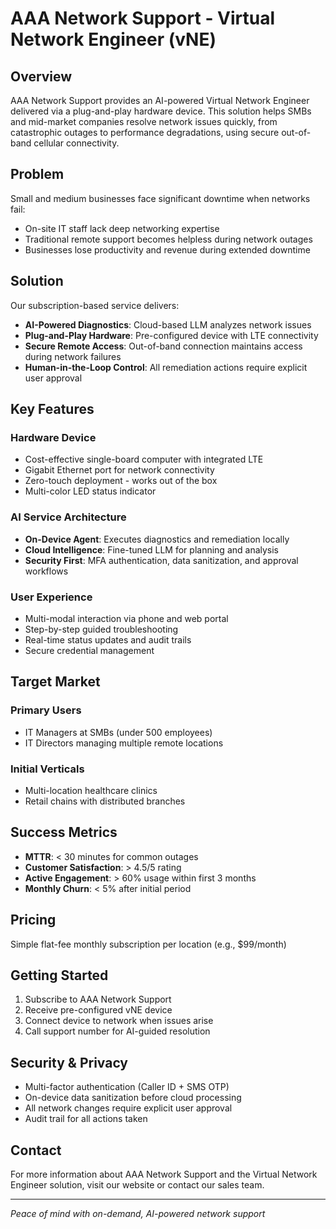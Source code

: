 # AAA Network Support - Virtual Network Engineer (vNE)

## Overview

AAA Network Support provides an AI-powered Virtual Network Engineer delivered via a plug-and-play hardware device. This solution helps SMBs and mid-market companies resolve network issues quickly, from catastrophic outages to performance degradations, using secure out-of-band cellular connectivity.

## Problem

Small and medium businesses face significant downtime when networks fail:
- On-site IT staff lack deep networking expertise
- Traditional remote support becomes helpless during network outages
- Businesses lose productivity and revenue during extended downtime

## Solution

Our subscription-based service delivers:
- **AI-Powered Diagnostics**: Cloud-based LLM analyzes network issues
- **Plug-and-Play Hardware**: Pre-configured device with LTE connectivity
- **Secure Remote Access**: Out-of-band connection maintains access during network failures
- **Human-in-the-Loop Control**: All remediation actions require explicit user approval

## Key Features

### Hardware Device
- Cost-effective single-board computer with integrated LTE
- Gigabit Ethernet port for network connectivity
- Zero-touch deployment - works out of the box
- Multi-color LED status indicator

### AI Service Architecture
- **On-Device Agent**: Executes diagnostics and remediation locally
- **Cloud Intelligence**: Fine-tuned LLM for planning and analysis
- **Security First**: MFA authentication, data sanitization, and approval workflows

### User Experience
- Multi-modal interaction via phone and web portal
- Step-by-step guided troubleshooting
- Real-time status updates and audit trails
- Secure credential management

## Target Market

### Primary Users
- IT Managers at SMBs (under 500 employees)
- IT Directors managing multiple remote locations

### Initial Verticals
- Multi-location healthcare clinics
- Retail chains with distributed branches

## Success Metrics

- **MTTR**: < 30 minutes for common outages
- **Customer Satisfaction**: > 4.5/5 rating
- **Active Engagement**: > 60% usage within first 3 months
- **Monthly Churn**: < 5% after initial period

## Pricing

Simple flat-fee monthly subscription per location (e.g., $99/month)

## Getting Started

1. Subscribe to AAA Network Support
2. Receive pre-configured vNE device
3. Connect device to network when issues arise
4. Call support number for AI-guided resolution

## Security & Privacy

- Multi-factor authentication (Caller ID + SMS OTP)
- On-device data sanitization before cloud processing
- All network changes require explicit user approval
- Audit trail for all actions taken

## Contact

For more information about AAA Network Support and the Virtual Network Engineer solution, visit our website or contact our sales team.

---

*Peace of mind with on-demand, AI-powered network support*